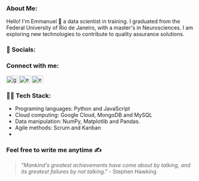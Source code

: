 ### About Me:
Hello! I'm Emmanuel 👋 a data scientist in training. I graduated from the Federal University of Rio de Janeiro, with a master's in Neurosciences. I am exploring new technologies to contribute to quality assurance solutions.

### 💬 Socials:
<h3 align="left">Connect with me:</h3>
<p align="left">
<a href="https://twitter.com/germanoemmanuel" target="blank"><img align="center" src="https://raw.githubusercontent.com/rahuldkjain/github-profile-readme-generator/master/src/images/icons/Social/twitter.svg" alt="germanoemmanuel" height="20" width="30" /></a>
<a href="https://linkedin.com/in/emmanuelrodriguesds" target="blank"><img align="center" src="https://raw.githubusercontent.com/rahuldkjain/github-profile-readme-generator/master/src/images/icons/Social/linked-in-alt.svg" alt="emmanuelrodriguesds" height="20" width="30" /></a>
<a href="https://instagram.com/emmanuelrodriguesfisio" target="blank"><img align="center" src="https://raw.githubusercontent.com/rahuldkjain/github-profile-readme-generator/master/src/images/icons/Social/instagram.svg" alt="emmanuelrodriguesfisio" height="20" width="30" /></a>
</p>


### 👨‍💻 Tech Stack:
- Programing languages: Python and JavaScript 
- Cloud computing: Google Cloud, MongoDB and MySQL
- Data manipulation: NumPy, Matplotlib and Pandas.
- Agile methods: Scrum and Kanban
- 

### Feel free to write me anytime ✍️ 
> _"Mankind's greatest achievements have come about by talking, and its greatest failures by not talking."_ - Stephen Hawking
